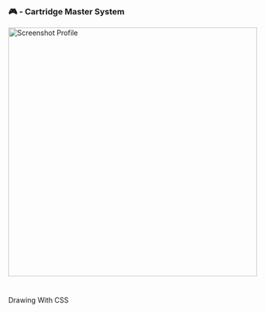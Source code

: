 ### 🎮  - Cartridge Master System

<img src="https://github.com/kleitonADS/cartridge-master-system-003/blob/master/docs/gameScreenShot.png"  width="500px" alt="Screenshot Profile" />



# 
Drawing With CSS
</br>
